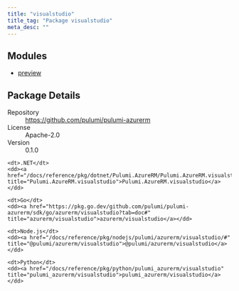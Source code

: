 ```yaml
---
title: "visualstudio"
title_tag: "Package visualstudio"
meta_desc: ""
---
```


<!-- WARNING: this file was generated by Pulumi Docs Generator. -->
<!-- Do not edit by hand unless you're certain you know what you are doing! -->



<h2 id="modules">Modules</h2>
<ul class="api">
    <li><a href="preview/" title="preview"><span class="symbol module"></span>preview</a></li>
</ul>

<h2 id="package-details">Package Details</h2>
<dl class="package-details">
	<dt>Repository</dt>
	<dd><a href="https://github.com/pulumi/pulumi-azurerm">https://github.com/pulumi/pulumi-azurerm</a></dd>
	<dt>License</dt>
	<dd>Apache-2.0</dd>
	<dt>Version</dt>
	<dd>0.1.0</dd>
</dl>



<dl class="tabular">

    <dt>.NET</dt>
    <dd><a href="/docs/reference/pkg/dotnet/Pulumi.AzureRM/Pulumi.AzureRM.visualstudio.html" title="Pulumi.AzureRM.visualstudio">Pulumi.AzureRM.visualstudio</a></dd>

    <dt>Go</dt>
    <dd><a href="https://pkg.go.dev/github.com/pulumi/pulumi-azurerm/sdk/go/azurerm/visualstudio?tab=doc#" title="azurerm/visualstudio">azurerm/visualstudio</a></dd>

    <dt>Node.js</dt>
    <dd><a href="/docs/reference/pkg/nodejs/pulumi/azurerm/visualstudio/#" title="@pulumi/azurerm/visualstudio">@pulumi/azurerm/visualstudio</a></dd>

    <dt>Python</dt>
    <dd><a href="/docs/reference/pkg/python/pulumi_azurerm/visualstudio" title="pulumi_azurerm/visualstudio">pulumi_azurerm/visualstudio</a></dd>

</dl>

